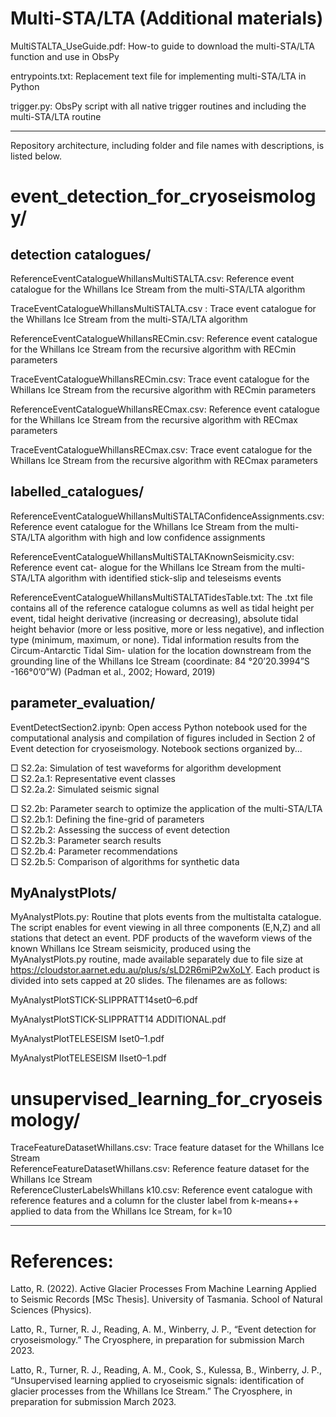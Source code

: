 # Multi-STA/LTA (Additional materials)

MultiSTALTA_UseGuide.pdf: How-to guide to download the multi-STA/LTA function and use in ObsPy

entrypoints.txt: Replacement text file for implementing multi-STA/LTA in Python

trigger.py: ObsPy script with all native trigger routines and including the multi-STA/LTA routine

<hr />

Repository architecture, including folder and file names with descriptions, is listed below.

# event_detection_for_cryoseismology/

 ## detection catalogues/

 ReferenceEventCatalogueWhillansMultiSTALTA.csv: Reference event catalogue for the Whillans
 Ice Stream from the multi-STA/LTA algorithm

 TraceEventCatalogueWhillansMultiSTALTA.csv : Trace event catalogue for the Whillans Ice
 Stream from the multi-STA/LTA algorithm

 ReferenceEventCatalogueWhillansRECmin.csv: Reference event catalogue for the Whillans Ice
 Stream from the recursive algorithm with RECmin parameters

 TraceEventCatalogueWhillansRECmin.csv: Trace event catalogue for the Whillans Ice Stream
 from the recursive algorithm with RECmin parameters

 ReferenceEventCatalogueWhillansRECmax.csv: Reference event catalogue for the Whillans Ice
 Stream from the recursive algorithm with RECmax parameters

 TraceEventCatalogueWhillansRECmax.csv: Trace event catalogue for the Whillans Ice Stream
 from the recursive algorithm with RECmax parameters

 ## labelled_catalogues/

 ReferenceEventCatalogueWhillansMultiSTALTAConfidenceAssignments.csv: Reference event
 catalogue for the Whillans Ice Stream from the multi-STA/LTA algorithm with high and low confidence
 assignments

 ReferenceEventCatalogueWhillansMultiSTALTAKnownSeismicity.csv: Reference event cat-
 alogue for the Whillans Ice Stream from the multi-STA/LTA algorithm with identified stick-slip and
 teleseisms events

 ReferenceEventCatalogueWhillansMultiSTALTATidesTable.txt: The .txt file contains all of the reference catalogue columns as well as tidal height per event, tidal height derivative (increasing or decreasing), absolute tidal height behavior (more or less positive, more or less negative), and inflection
 type (minimum, maximum, or none). Tidal information results from the Circum-Antarctic Tidal Sim-
 ulation for the location downstream from the grounding line of the Whillans Ice Stream (coordinate:
 84 °20’20.3994”S -166°0’0”W) (Padman et al., 2002; Howard, 2019)

 ## parameter_evaluation/

 EventDetectSection2.ipynb: Open access Python notebook used for the computational analysis and
 compilation of figures included in Section 2 of Event detection for cryoseismology. Notebook sections organized by...

   □ S2.2a: Simulation of test waveforms for algorithm development  <br />
       □ S2.2a.1: Representative event classes  <br />
       □ S2.2a.2: Simulated seismic signal  <br />
    
   □ S2.2b: Parameter search to optimize the application of the multi-STA/LTA  <br />
       □ S2.2b.1: Defining the fine-grid of parameters  <br />
       □ S2.2b.2: Assessing the success of event detection  <br />
       □ S2.2b.3: Parameter search results  <br />
       □ S2.2b.4: Parameter recommendations  <br />
       □ S2.2b.5: Comparison of algorithms for synthetic data  <br />

 ## MyAnalystPlots/

 MyAnalystPlots.py: Routine that plots events from the multistalta catalogue. The script enables
 for event viewing in all three components (E,N,Z) and all stations that detect an event.
 PDF products of the waveform views of the known Whillans Ice Stream seismicity, produced using the
 MyAnalystPlots.py routine, made available separately due to file size at
 https://cloudstor.aarnet.edu.au/plus/s/sLD2R6miP2wXoLY. Each product is divided into sets capped at
 20 slides. The filenames are as follows:

 MyAnalystPlotSTICK-SLIPPRATT14set0–6.pdf

 MyAnalystPlotSTICK-SLIPPRATT14 ADDITIONAL.pdf

 MyAnalystPlotTELESEISM Iset0–1.pdf

 MyAnalystPlotTELESEISM IIset0–1.pdf

# unsupervised_learning_for_cryoseismology/

 TraceFeatureDatasetWhillans.csv: Trace feature dataset for the Whillans Ice Stream <br />
 ReferenceFeatureDatasetWhillans.csv: Reference feature dataset for the Whillans Ice Stream <br />
 ReferenceClusterLabelsWhillans k10.csv: Reference event catalogue with reference features and a 
 column for the cluster label from k-means++ applied to data from the Whillans Ice Stream, for k=10 

<hr />

# References:
Latto, R. (2022). Active Glacier Processes From Machine Learning Applied to Seismic Records [MSc Thesis]. University of Tasmania. School of Natural Sciences (Physics).

Latto, R., Turner, R. J., Reading, A. M., Winberry, J. P., “Event detection for cryoseismology.” The Cryosphere, in preparation for submission March 2023.

Latto, R., Turner, R. J., Reading, A. M., Cook, S., Kulessa, B., Winberry, J. P., “Unsupervised learning applied to cryoseismic signals: identification of glacier processes from the Whillans Ice Stream.” The Cryosphere, in preparation for submission March 2023.
